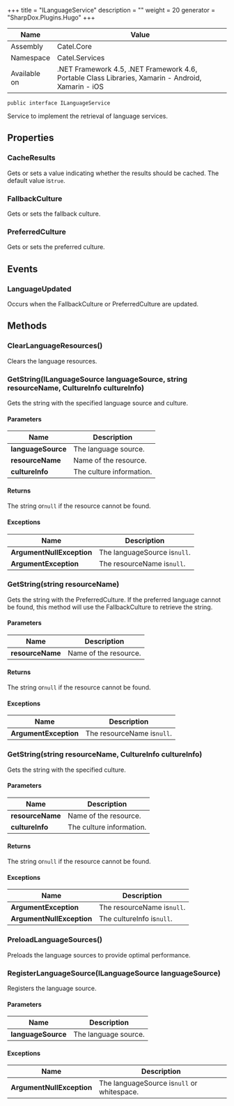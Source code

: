 

+++
title = "ILanguageService" 
description = ""
weight = 20
generator = "SharpDox.Plugins.Hugo"
+++

Name|Value
---|---
Assembly|Catel.Core
Namespace|Catel.Services
Available on|.NET Framework 4.5, .NET Framework 4.6, Portable Class Libraries, Xamarin - Android, Xamarin - iOS

```
public interface ILanguageService
```

Service to implement the retrieval of language services.

## Properties

### CacheResults

Gets or sets a value indicating whether the results should be cached. The default value is`true`.

### FallbackCulture

Gets or sets the fallback culture.

### PreferredCulture

Gets or sets the preferred culture.

## Events

### LanguageUpdated

Occurs when the FallbackCulture or PreferredCulture are updated.

## Methods

### ClearLanguageResources()

Clears the language resources.

### GetString(ILanguageSource languageSource, string resourceName, CultureInfo cultureInfo)

Gets the string with the specified language source and culture.

#### Parameters

Name|Description
---|---
**languageSource**|The language source.
**resourceName**|Name of the resource.
**cultureInfo**|The culture information.

#### Returns

The string or`null` if the resource cannot be found.

#### Exceptions

Name|Description
---|---
**ArgumentNullException**|The languageSource is`null`.
**ArgumentException**|The resourceName is`null`.

### GetString(string resourceName)

Gets the string with the PreferredCulture. If the preferred language cannot be found, this method will use the FallbackCulture to retrieve the string.

#### Parameters

Name|Description
---|---
**resourceName**|Name of the resource.

#### Returns

The string or`null` if the resource cannot be found.

#### Exceptions

Name|Description
---|---
**ArgumentException**|The resourceName is`null`.

### GetString(string resourceName, CultureInfo cultureInfo)

Gets the string with the specified culture.

#### Parameters

Name|Description
---|---
**resourceName**|Name of the resource.
**cultureInfo**|The culture information.

#### Returns

The string or`null` if the resource cannot be found.

#### Exceptions

Name|Description
---|---
**ArgumentException**|The resourceName is`null`.
**ArgumentNullException**|The cultureInfo is`null`.

### PreloadLanguageSources()

Preloads the language sources to provide optimal performance.

### RegisterLanguageSource(ILanguageSource languageSource)

Registers the language source.

#### Parameters

Name|Description
---|---
**languageSource**|The language source.

#### Exceptions

Name|Description
---|---
**ArgumentNullException**|The languageSource is`null` or whitespace.


